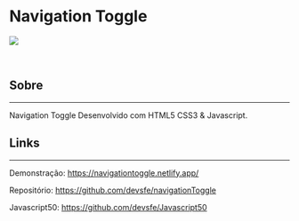# Navigation Toggle
<p>
    <img src="https://user-images.githubusercontent.com/58652794/105376103-25d21f80-5be8-11eb-9a6e-d19936b32fbf.gif">
</p>
<br>
<h2>Sobre</h2>
<hr>
<p>Navigation Toggle Desenvolvido com HTML5 CSS3 & Javascript.</p>
<h2>Links</h2>
<hr>
<p>Demonstração: <a href="https://navigationtoggle.netlify.app/">https://navigationtoggle.netlify.app/ </a></p>
<p>Repositório: <a href="https://github.com/devsfe/navigationToggle">https://github.com/devsfe/navigationToggle </a></p>
<p>Javascript50: <a href="https://github.com/devsfe/Javascript50">https://github.com/devsfe/Javascript50 </a></p>